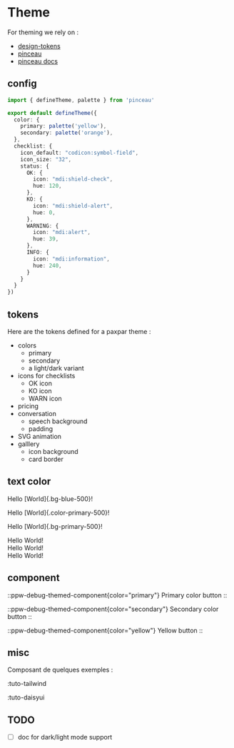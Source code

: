# Theme

For theming we rely on :
* [design-tokens](https://design-tokens.nuxtjs.org)
* [pinceau](https://github.com/Tahul/pinceau)
* [pinceau docs](https://pinceau.dev/get-started/what-is-pinceau/)

## config

```typescript
import { defineTheme, palette } from 'pinceau'

export default defineTheme({
  color: {
    primary: palette('yellow'),
    secondary: palette('orange'),
  },
  checklist: {
    icon_default: "codicon:symbol-field",
    icon_size: "32",
    status: {
      OK: {
        icon: "mdi:shield-check",
        hue: 120,
      },
      KO: {
        icon: "mdi:shield-alert",
        hue: 0,
      },
      WARNING: {
        icon: "mdi:alert",
        hue: 39,
      },
      INFO: {
        icon: "mdi:information",
        hue: 240,
      }
    }
  }
})
```

## tokens


Here are the tokens defined for a paxpar theme :

* colors
    * primary
    * secondary
    * a light/dark variant
* icons for checklists
    * OK icon
    * KO icon
    * WARN icon
* pricing
* conversation
    * speech background
    * padding
* SVG animation
* galllery
    * icon background
    * card border


## text color

Hello [World]{.bg-blue-500}!

Hello [World]{.color-primary-500}!

Hello [World]{.bg-primary-500}!

<div class="bg-blue-500">Hello World!</div>

<div class="color-primary-500">Hello World!</div>

<div class="$dt('color.primary-300')">Hello World!</div>


## component


::ppw-debug-themed-component{color="primary"}
Primary color button
::

::ppw-debug-themed-component{color="secondary"}
Secondary color button
::

::ppw-debug-themed-component{color="yellow"}
Yellow button
::


## misc
Composant de quelques exemples : 

:tuto-tailwind

:tuto-daisyui

## TODO

* [ ] doc for dark/light mode support